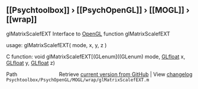 ## [[Psychtoolbox]] &#8250; [[PsychOpenGL]] &#8250; [[MOGL]] &#8250; [[wrap]]

glMatrixScalefEXT  Interface to [OpenGL](OpenGL) function glMatrixScalefEXT  
  
usage:  glMatrixScalefEXT( mode, x, y, z )  
  
C function:  void glMatrixScalefEXT[(GLenum]((GLenum) mode, [GLfloat](GLfloat) x, [GLfloat](GLfloat) y, [GLfloat](GLfloat) z)  




<div class="code_header" style="text-align:right;">
  <span style="float:left;">Path&nbsp;&nbsp;</span> <span class="counter">Retrieve <a href=
  "https://raw.github.com/Psychtoolbox-3/Psychtoolbox-3/beta/Psychtoolbox/PsychOpenGL/MOGL/wrap/glMatrixScalefEXT.m">current version from GitHub</a> | View <a href=
  "https://github.com/Psychtoolbox-3/Psychtoolbox-3/commits/beta/Psychtoolbox/PsychOpenGL/MOGL/wrap/glMatrixScalefEXT.m">changelog</a></span>
</div>
<div class="code">
  <code>Psychtoolbox/PsychOpenGL/MOGL/wrap/glMatrixScalefEXT.m</code>
</div>

